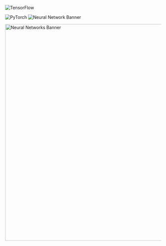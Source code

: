  
![TensorFlow](https://img.shields.io/badge/TensorFlow-FF6F00?style=for-the-badge&logo=tensorflow&logoColor=white)

![PyTorch](https://img.shields.io/badge/PyTorch-EE4C2C?style=for-the-badge&logo=pytorch&logoColor=white)
![Neural Network Banner](https://raw.githubusercontent.com/tensorflow/docs/master/site/en/tutorials/images/cnn_flowchart.png)

<img src='https://miro.medium.com/v2/resize:fit:1400/1*5ztMvoHiX_v5DjhmJ-iMRg.jpeg' width='700' alt='Neural Networks Banner'>
